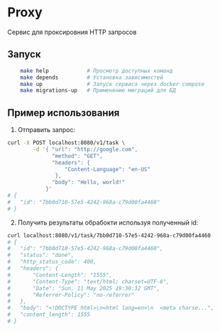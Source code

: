 
# Proxy

Сервис для проксировния HTTP запросов

## Запуск
```bash
    make help            # Просмотр доступных команд
    make depends         # Установка зависимостей
    make up              # Запуск сервиса через docker compose
    make migrations-up   # Применение миграций для БД
```

## Пример использования

1. Отправить запрос:
```bash
curl -X POST localhost:8080/v1/task \
        -d '{ "url": "http://google.com",
	          "method": "GET",
	          "headers": {
		          "Content-Language": "en-US"
	           },
	          "body": "Hello, world!"
            }'
# {
# 	"id": "7bb0d710-57e5-4242-968a-c79d00fa4460"
# }

```
2. Получить результаты обрабокти используя полученный id:
```bash
curl localhost:8080/v1/task/7bb0d710-57e5-4242-968a-c79d00fa4460
# {
# 	"id": "7bb0d710-57e5-4242-968a-c79d00fa4460",
#	"status": "done",
#	"http_status_code": 400,
#	"headers": {
#		"Content-Length": "1555",
#		"Content-Type": "text/html; charset=UTF-8",
#		"Date": "Sun, 11 May 2025 19:30:32 GMT",
#		"Referrer-Policy": "no-referrer"
#	},
#	"body": "<!DOCTYPE html>\n<html lang=en>\n  <meta charse...",
#	"content_length": 1555
# }
```
